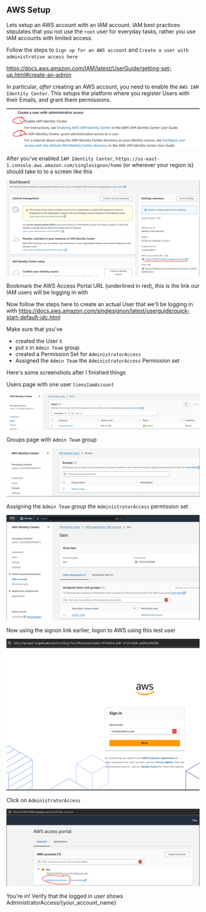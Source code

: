 ## AWS Setup

Lets setup an AWS account with an IAM account. IAM best practices stipulates that you not use the `root` user for everyday tasks, rather you use IAM accounts with limited access.

Follow the steps to `Sign up for an AWS account` and `Create a user with administrative access here`

https://docs.aws.amazon.com/IAM/latest/UserGuide/getting-set-up.html#create-an-admin

In particular, _after_ creating an AWS account, you need to enable the `AWS IAM Identity Center`. This setups the platform where you register Users with their Emails, and grant them permissions.

![alt text](image-5.png)

After you've enabled `IAM Identity Center`, `https://us-east-1.console.aws.amazon.com/singlesignon/home` (or wherever your region is) should take to to a screen like this

![alt text](image-6.png)

Bookmark the AWS Access Portal URL (underlined in red), this is the link our IAM users will be logging in with

Now follow the steps here to create an actual User that we'll be logging in with
https://docs.aws.amazon.com/singlesignon/latest/userguide/quick-start-default-idc.html

Make sure that you've

- created the User `X`
- put `X` in `Admin Team` group
- created a Permission Set for `AdministratorAccess`
- Assigned the `Admin Team` the `AdministratorAccess` Permission set

Here's some screenshots after I finished things

Users page with one user `tiensIamAccount`

![alt text](image-7.png)

Groups page with `Admin Team` group

![alt text](image-8.png)

Assigning the `Admin Team` group the `AdministratorAccess` permission set

![alt text](image-9.png)

Now using the signon link earlier, logon to AWS using this test user

![alt text](image-10.png)

Click on `AdministratorAccess`

![alt text](image-11.png)

You're in! Verify that the logged in user shows AdministratorAccess/{your_account_name}

